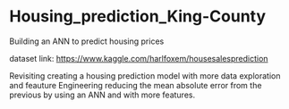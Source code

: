 # Housing_prediction_King-County
Building an ANN to predict housing prices

dataset link: https://www.kaggle.com/harlfoxem/housesalesprediction

Revisiting creating a housing prediction model with more data exploration and feauture Engineering reducing the mean absolute error from the previous by using an ANN and with more features.
